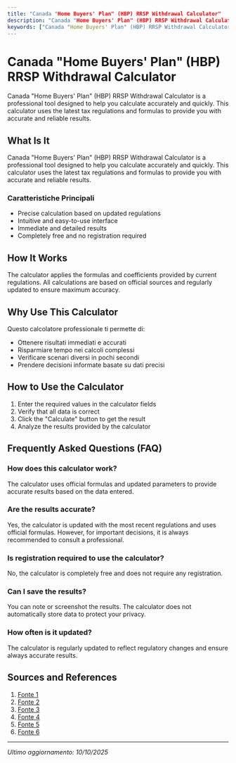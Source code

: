 ```yaml
---
title: "Canada "Home Buyers' Plan" (HBP) RRSP Withdrawal Calculator"
description: "Canada "Home Buyers' Plan" (HBP) RRSP Withdrawal Calculator is a professional tool designed to help you calculate accurately and quickly. This calculator uses the latest tax regulations and formulas to provide you with accurate and reliable results."
keywords: ["Canada "Home Buyers' Plan" (HBP) RRSP Withdrawal Calculator", "calcolatore", "calcolo online"]
---
```


# Canada "Home Buyers' Plan" (HBP) RRSP Withdrawal Calculator

Canada "Home Buyers' Plan" (HBP) RRSP Withdrawal Calculator is a professional tool designed to help you calculate accurately and quickly. This calculator uses the latest tax regulations and formulas to provide you with accurate and reliable results.

## What Is It

Canada "Home Buyers' Plan" (HBP) RRSP Withdrawal Calculator is a professional tool designed to help you calculate accurately and quickly. This calculator uses the latest tax regulations and formulas to provide you with accurate and reliable results.

### Caratteristiche Principali

- Precise calculation based on updated regulations
- Intuitive and easy-to-use interface
- Immediate and detailed results
- Completely free and no registration required

## How It Works

The calculator applies the formulas and coefficients provided by current regulations. All calculations are based on official sources and regularly updated to ensure maximum accuracy.

## Why Use This Calculator

Questo calcolatore professionale ti permette di:

- Ottenere risultati immediati e accurati
- Risparmiare tempo nei calcoli complessi
- Verificare scenari diversi in pochi secondi
- Prendere decisioni informate basate su dati precisi

## How to Use the Calculator

1. Enter the required values in the calculator fields
2. Verify that all data is correct
3. Click the "Calculate" button to get the result
4. Analyze the results provided by the calculator

## Frequently Asked Questions (FAQ)

### How does this calculator work?

The calculator uses official formulas and updated parameters to provide accurate results based on the data entered.

### Are the results accurate?

Yes, the calculator is updated with the most recent regulations and uses official formulas. However, for important decisions, it is always recommended to consult a professional.

### Is registration required to use the calculator?

No, the calculator is completely free and does not require any registration.

### Can I save the results?

You can note or screenshot the results. The calculator does not automatically store data to protect your privacy.

### How often is it updated?

The calculator is regularly updated to reflect regulatory changes and ensure always accurate results.

## Sources and References

1. [Fonte 1](https://www.canada.ca/en/revenue-agency/services/tax/individuals/topics/rrsps-related-plans/what-home-buyers-plan.html)
2. [Fonte 2](https://www.canada.ca/en/revenue-agency/services/tax/individuals/topics/rrsps-related-plans/what-home-buyers-plan/repay-funds-withdrawn-rrsp-s-under-home-buyers-plan.html)
3. [Fonte 3](https://www.nbc.ca/personal/mortgages/hbp.html)
4. [Fonte 4](https://www.td.com/ca/en/personal-banking/personal-investing/learn/rrsp-homebuyers-plan)
5. [Fonte 5](https://www.cibc.com/en/personal-banking/mortgages/resource-centre/rrsp-withdrawal.html)
6. [Fonte 6](https://support.hrblock.ca/en-ca/Content/Investments_RRSPs/RepaymentsToHomeBuyersPlan.htm)

---

*Ultimo aggiornamento: 10/10/2025*
